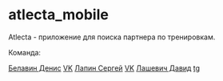 # atlecta_mobile

Atlecta - приложение для поиска партнера по тренировкам.

Команда: 

[Белавин Денис]("https://github.com/lanissell") [VK]("https://vk.com/lanissell")
[Лапин Сергей]("https://github.com/profoff03") [VK]("https://vk.com/profoff")
[Лашевич Давид]("https://github.com/zawarudo-tokiwo") [tg]("https://t.me/ixdidi")

